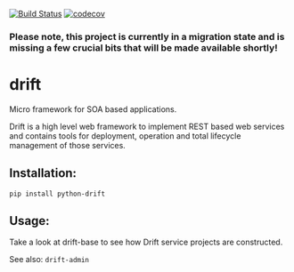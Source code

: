 [![Build Status](https://travis-ci.org/dgnorth/drift.svg?branch=master)](https://travis-ci.org/dgnorth/drift)
[![codecov](https://codecov.io/gh/dgnorth/drift/branch/develop/graph/badge.svg)](https://codecov.io/gh/dgnorth/drift)

### Please note, this project is currently in a migration state and is missing a few crucial bits that will be made available shortly!

# drift
Micro framework for SOA based applications.


Drift is a high level web framework to implement REST based web services and contains tools for deployment, operation and total lifecycle management of those services.

## Installation:

`pip install python-drift`


## Usage:
Take a look at drift-base to see how Drift service projects are constructed.

See also: `drift-admin`

